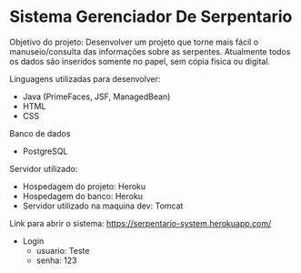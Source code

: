 # Sistema Gerenciador De Serpentario

Objetivo do projeto: Desenvolver um projeto que torne mais fácil o manuseio/consulta das informações sobre as serpentes. Atualmente todos os dados são inseridos somente no papel, sem cópia fisica ou digital.

Linguagens utilizadas para desenvolver:
  * Java (PrimeFaces, JSF, ManagedBean)
  * HTML
  * CSS
  
  Banco de dados
   * PostgreSQL
   
  Servidor utilizado:
   * Hospedagem do projeto: Heroku
   * Hospedagem do banco: Heroku
   * Servidor utilizado na maquina dev: Tomcat
   
 Link para abrir o sistema: https://serpentario-system.herokuapp.com/
   * Login
      * usuario: Teste
      * senha: 123
  
